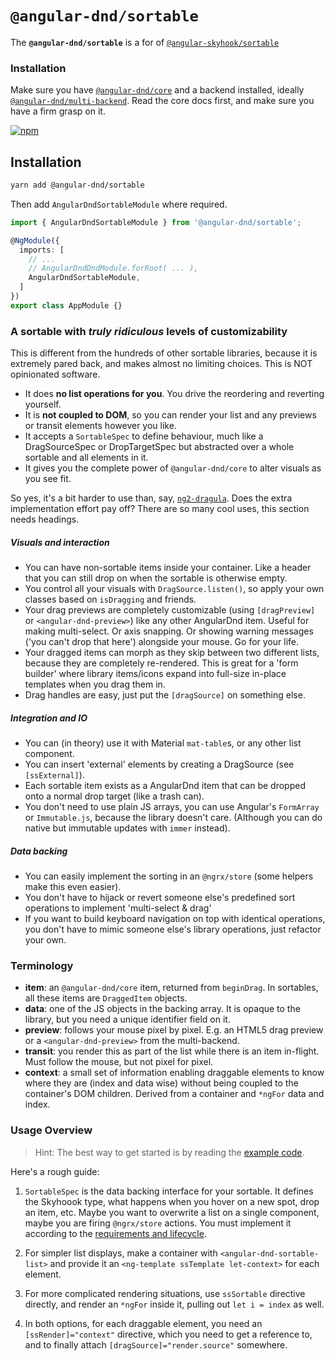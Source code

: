 # `@angular-dnd/sortable`

The **`@angular-dnd/sortable`** is a for of [`@angular-skyhook/sortable`](https://github.com/cormacrelf/angular-skyhook/tree/master/packages/sortable)

### Installation

Make sure you have [`@angular-dnd/core`](../core) and a backend installed, ideally [`@angular-dnd/multi-backend`](../multi-backend).
Read the core docs first, and make sure you have a firm grasp on it.

[![npm](https://img.shields.io/npm/v/@angular-dnd/sortable.svg)](https://www.npmjs.com/package/@angular-dnd/sortable)


## Installation
```sh
yarn add @angular-dnd/sortable
```

Then add `AngularDndSortableModule` where required.

```typescript
import { AngularDndSortableModule } from '@angular-dnd/sortable';

@NgModule({
  imports: [
    // ...
    // AngularDndDndModule.forRoot( ... ),
    AngularDndSortableModule,
  ]
})
export class AppModule {}
```

### A sortable with *truly ridiculous* levels of customizability

This is different from the hundreds of other sortable libraries, because it is extremely pared back, and makes almost no limiting choices. This is NOT opinionated software.

- It does **no list operations for you**. You drive the reordering and reverting yourself.
- It is **not coupled to DOM**, so you can render your list and any previews or transit elements however you like.
- It accepts a `SortableSpec` to define behaviour, much like a DragSourceSpec or DropTargetSpec but abstracted over a whole sortable and all elements in it.
- It gives you the complete power of `@angular-dnd/core` to alter visuals as you see fit.

So yes, it's a bit harder to use than, say, [`ng2-dragula`][ng2d]. Does the extra implementation effort pay off? There are so many cool uses, this section needs headings.

[ng2d]: https://github.com/valor-software/ng2-dragula/

##### Visuals and interaction
- You can have non-sortable items inside your container. Like a header that you can still drop on when the sortable is otherwise empty.
- You control all your visuals with `DragSource.listen()`, so apply your own classes based on `isDragging` and friends.
- Your drag previews are completely customizable (using `[dragPreview]` or `<angular-dnd-preview>`) like any other AngularDnd item. Useful for making multi-select. Or axis snapping. Or showing warning messages ('you can't drop that here') alongside your mouse. Go for your life.
- Your dragged items can morph as they skip between two different lists, because they are completely re-rendered.
  This is great for a 'form builder' where library items/icons expand into full-size in-place templates when you drag them in.
- Drag handles are easy, just put the `[dragSource]` on something else.

##### Integration and IO
- You can (in theory) use it with Material `mat-table`s, or any other list component.
- You can insert 'external' elements by creating a DragSource (see `[ssExternal]`).
- Each sortable item exists as a AngularDnd item that can be dropped onto a normal drop target (like a trash can).
- You don't need to use plain JS arrays, you can use Angular's `FormArray` or `Immutable.js`, because the library doesn't care. (Although you can do native but immutable updates with `immer` instead).

##### Data backing
- You can easily implement the sorting in an `@ngrx/store` (some helpers make this even easier).
- You don't have to hijack or revert someone else's predefined sort operations to implement 'multi-select & drag'
- If you want to build keyboard navigation on top with identical operations, you don't have to mimic someone else's library operations, just refactor your own.

### Terminology

- **item**: an `@angular-dnd/core` item, returned from `beginDrag`. In sortables, all these items are `DraggedItem` objects.
- **data**: one of the JS objects in the backing array. It is opaque to the library, but you need a unique identifier field on it.
- **preview**: follows your mouse pixel by pixel. E.g. an HTML5 drag preview or a `<angular-dnd-preview>` from the multi-backend.
- **transit**: you render this as part of the list while there is an item in-flight. Must follow the mouse, but not pixel for pixel.
- **context**: a small set of information enabling draggable elements to know where they are (index and data wise) without being coupled to the container's DOM children. Derived from a container and `*ngFor` data and index.

### Usage Overview

> Hint: The best way to get started is by reading the [example 
> code](../examples/).

Here's a rough guide:

1. `SortableSpec` is the data backing interface for your sortable. It defines
the Skyhoook type, what happens when you hover on a new spot, drop an item,
etc. Maybe you want to overwrite a list on a single component, maybe you are
firing `@ngrx/store` actions. You must implement it according to the
[requirements and lifecycle][sortablespec-lifecycle].

2. For simpler list displays, make a container with `<angular-dnd-sortable-list>`
and provide it an `<ng-template ssTemplate let-context>` for each element.

3. For more complicated rendering situations, use `ssSortable` directive
directly, and render an `*ngFor` inside it, pulling out `let i = index` as
well.

4. In both options, for each draggable element, you need an
`[ssRender]="context"` directive, which you need to get a reference to, and to
finally attach `[dragSource]="render.source"` somewhere.

[sortablespec-lifecycle]: ./additional-documentation/sortablespec-lifecycle.html
